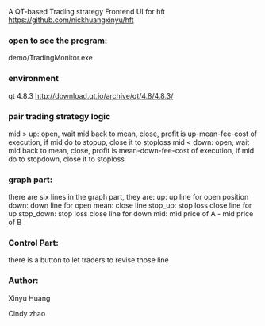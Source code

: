 A QT-based Trading strategy Frontend UI for hft https://github.com/nickhuangxinyu/hft

### open to see the program:
demo/TradingMonitor.exe

### environment
qt 4.8.3
http://download.qt.io/archive/qt/4.8/4.8.3/

### pair trading strategy logic

mid > up: open, wait mid back to mean, close, profit is up-mean-fee-cost of execution, if mid do to stopup, close it to stoploss
mid < down: open, wait mid back to mean, close, profit is mean-down-fee-cost of execution, if mid do to stopdown, close it to stoploss

### graph part:

there are six lines in the graph part, they are:
up: up line for open position
down: down line for open
mean: close line
stop_up: stop loss close line for up
stop_down: stop loss close line for down
mid: mid price of A - mid price of B

### Control Part:
there is a button to let traders to revise those line

### Author:
Xinyu Huang

Cindy zhao
